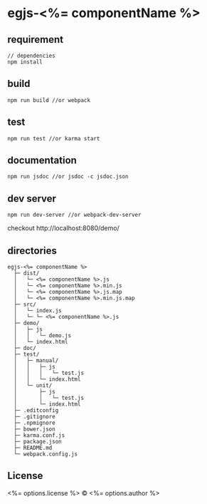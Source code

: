 # egjs-<%= componentName %>

## requirement

```
// dependencies
npm install
```

## build

```
npm run build //or webpack
```

## test

```
npm run test //or karma start
```

## documentation

```
npm run jsdoc //or jsdoc -c jsdoc.json
```

## dev server

```
npm run dev-server //or webpack-dev-server
```

checkout http://localhost:8080/demo/

## directories

```
egjs-<%= componentName %>
  ├─ dist/
  │   └─ <%= componentName %>.js
  │   └─ <%= componentName %>.min.js
  │   └─ <%= componentName %>.js.map
  │   └─ <%= componentName %>.min.js.map
  ├─ src/
  │   └─ index.js
  │   └─ └─ <%= componentName %>.js
  ├─ demo/
  │   ├─ js
  │   │   └─ demo.js
  │   └─ index.html
  ├─ doc/
  ├─ test/
  │   ├─ manual/
  │   │   ├─ js
  │   │   │   └─ test.js
  │   │   └─ index.html
  │   └─ unit/
  │       ├─ js
  │       │   └─ test.js
  │       └─ index.html
  ├─ .editconfig
  ├─ .gitignore
  ├─ .npmignore
  ├─ bower.json
  ├─ karma.conf.js
  ├─ package.json
  ├─ README.md
  └─ webpack.config.js
```

## License

<%= options.license %> © <%= options.author %>
